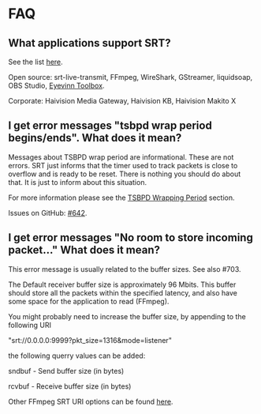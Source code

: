 # FAQ

## What applications support SRT?

See the list [here](/apps/).

Open source: srt-live-transmit, FFmpeg, WireShark, GStreamer, liquidsoap, OBS Studio,
[Eyevinn Toolbox](https://github.com/Eyevinn/toolbox).

Corporate: Haivision Media Gateway, Haivision KB, Haivision Makito X

## I get error messages "tsbpd wrap period begins/ends". What does it mean?

Messages about TSBPD wrap period are informational. These are not errors. SRT just informs that the timer used to track packets is close to overflow and is ready to be reset. There is nothing you should do about that. It is just to inform about this situation.

For more information please see the [TSBPD Wrapping Period](protocol/tsbpd/latency.md#tsbpd-wrapping-period) section.

Issues on GitHub: [\#642](https://github.com/Haivision/srt/issues/642#issuecomment-539099521).

## I get error messages "No room to store incoming packet..." What does it mean?

This error message is usually related to the buffer sizes. See also \#703.

The Default receiver buffer size is approximately 96 Mbits.This buffer should store all the packets within the specified latency, and also have some space for the application to read \(FFmpeg\).  
You might probably need to increase the buffer size, by appending to the following URI  
"srt://0.0.0.0:9999?pkt\_size=1316&mode=listener"  
the following querry values can be added:  
sndbuf - Send buffer size \(in bytes\)  
rcvbuf - Receive buffer size \(in bytes\)

Other FFmpeg SRT URI options can be found [here](https://github.com/FFmpeg/FFmpeg/blob/master/libavformat/libsrt.c#L92).



